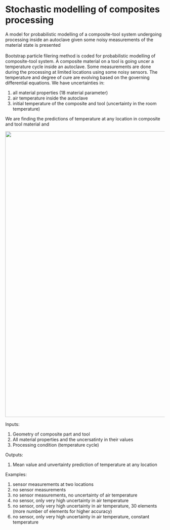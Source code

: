 # Stochastic modelling of composites processing
A model for probabilistic modelling of a composite-tool system undergoing processing inside an autoclave given some noisy measurements of the material state is presented
<br>
<br>
Bootstrap particle filering method is coded for probabilistic modelling of composite-tool system. A composite material on a tool is going uncer a temperature cycle inside an autoclave. Some measurements are done during the processing at limited locations using some noisy sensors. The temperature and degree of cure are evolving based on the governing differential equations. We have uncertainties in:
1. all material properties  (18 material parameter)
2. air temperature inside the autoclave
3. initial temperature of the composite and tool (uncertainty in the room temperature)

We are finding the predictions of temperature at any location in composite and tool material and <br>


<p align="center">
<img  align="center" src="https://github.com/saniaki/Stochastic_modelling_composites_processing/blob/main/images/imge01.jpg" width="900"/>

Inputs: <br>
1. Geometry of composite part and tool
2. All material properties and the uncersatinty in their values
3. Processing condition (temperature cycle)


Outputs: <br>
1. Mean value and unvertainty prediction of temperature at any location

  
  
Examples: <br>
1. sensor measurements at two locations
2. no sensor measurements
3. no sensor measurements, no uncertainty of air temperature
4. no sensor, only very high uncertainty in air temperature
5. no sensor, only very high uncertainty in air temperature, 30 elements (more number of elements for higher accuracy)
6. no sensor, only very high uncertainty in air temperature, constant temperature
